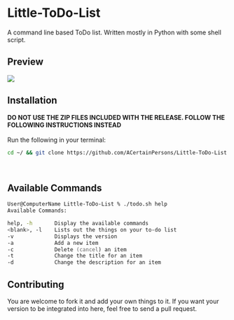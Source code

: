 # Little-ToDo-List
A command line based ToDo list. Written mostly in Python with some shell script.

## Preview
<img src="https://acertainpersons.github.io/omg_its_img!/sample.png">

<br>

## Installation

**DO NOT USE THE ZIP FILES INCLUDED WITH THE RELEASE. FOLLOW THE FOLLOWING INSTRUCTIONS INSTEAD**\
\
Run the following in your terminal:  
```zsh
cd ~/ && git clone https://github.com/ACertainPersons/Little-ToDo-List.git && cd little-todo-list && ouch data.txt && echo "Use ./todo.sh -a to write in a new item" >> data.txt
```

<br>

## Available Commands

```zsh
User@ComputerName Little-ToDo-List % ./todo.sh help  
Available Commands:

help, -h       Display the available commands
<blank>, -l    Lists out the things on your to-do list
-v             Displays the version
-a             Add a new item
-c             Delete (cancel) an item
-t             Change the title for an item
-d             Change the description for an item

```

## Contributing

You are welcome to fork it and add your own things to it. If you want your version to be integrated into here, feel free to send a pull request.
